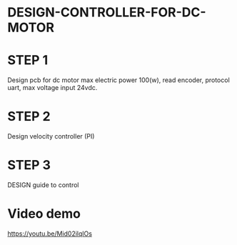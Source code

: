 # DESIGN-CONTROLLER-FOR-DC-MOTOR
# STEP 1
Design pcb for dc motor max electric power 100(w), read encoder, protocol uart, max voltage input 24vdc. 
# STEP 2
Design velocity controller (PI)
# STEP 3
DESIGN guide to control 

# Video demo 
https://youtu.be/Mid02ilqlOs
